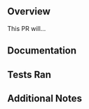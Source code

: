 <!--
PLEASE CHECK THE PR GUIDLINES:
 https://docs.google.com/document/d/14ZIhQRlUPK0wl5_AmM80N2D2KJUd6k_7I6isLS89YKU/edit
These are the things we are going to be checking your PR has, if it doesn't your PR will be rejected!
-->

## Overview
<!-- A general very short overview of the PR -->
This PR will...


## Documentation
<!-- Link your approved design doc or your project documentation. We will be checking that the code fits everything in the linked file. If the PR is only meant to address part of it, note here what is not yet implemented -->


## Tests Ran
<!-- At a minimum, make sure the code builds and that the code works in the sim. -->


## Additional Notes
<!-- Anything else that will help the reviewer understand your PR -->